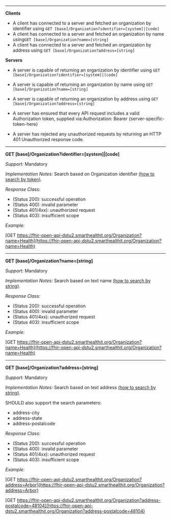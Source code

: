 



-------------------------

**Clients**

-  A client has connected to a server and fetched an organization by identifier using `GET [base]/Organization?identifier=[system]|[code]`
- A client has connected to a server and fetched an organization by name using`GET [base]/Organization?name=[string]`
- A client has connected to a server and fetched an organization by address using `GET [base]/Organization?address=[string]`


**Servers**

- A server is capable of returning an organization by identifier using `GET [base]/Organization?identifier=[system]|[code]`
- A server is capable of returning an organization by name using `GET [base]/Organization?name=[string]`
- A server is capable of returning an organization by address using `GET [base]/Organization?address=[string]`


-   A server has ensured that every API request includes a valid Authorization token, supplied via:Authorization: Bearer {server-specific-token-here}
-   A server has rejected any unauthorized requests by returning an HTTP 401 Unauthorized response code.

-----------

**GET [base]/Organization?identifier=[system]|[code]**

*Support:* Mandatory

*Implementation Notes:*  Search based on Organization identifier  [(how to search by token)].

*Response Class:*

-   (Status 200): successful operation
-   (Status 400): invalid parameter
-   (Status 401/4xx): unauthorized request
-   (Status 403): insufficient scope

*Example:*

[GET https://fhir-open-api-dstu2.smarthealthit.org/Organization?name=Health](https://fhir-open-api-dstu2.smarthealthit.org/Organization?name=Health)

-----------


**GET [base]/Organization?name=[string]**

*Support:* Mandatory

*Implementation Notes:* Search based on text name [(how to search by string)].

*Response Class:*

-   (Status 200): successful operation
-   (Status 400): invalid parameter
-   (Status 401/4xx): unauthorized request
-   (Status 403): insufficient scope

*Example:*

[GET https://fhir-open-api-dstu2.smarthealthit.org/Organization?name=Health](https://fhir-open-api-dstu2.smarthealthit.org/Organization?name=Health)

-----------


**GET [base]/Organization?address=[string]**

*Support:* Mandatory

*Implementation Notes:* Search based on text address [(how to search by string)].

SHOULD also support the search parameters:

- address-city
- address-state
- address-postalcode

*Response Class:*

-   (Status 200): successful operation
-   (Status 400): invalid parameter
-   (Status 401/4xx): unauthorized request
-   (Status 403): insufficient scope

*Example:*

[GET https://fhir-open-api-dstu2.smarthealthit.org/Organization?address=Arbor](https://fhir-open-api-dstu2.smarthealthit.org/Organization?address=Arbor)

[GET https://fhir-open-api-dstu2.smarthealthit.org/Organization?address-postalcode=48104](https://fhir-open-api-dstu2.smarthealthit.org/Organization?address-postalcode=48104)


  [(how to search by reference)]: http://hl7.org/fhir/DSTU2/search.html#reference
  [(how to search by token)]: http://hl7.org/fhir/DSTU2/search.html#token
 [(how to search by date)]: http://hl7.org/fhir/DSTU2/search.html#date
 [(how to search by string)]: http://hl7.org/fhir/DSTU2/search.html#string
